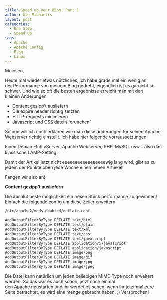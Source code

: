```yaml
---
title: Speed up your Blog! Part 1
author: Ole Michaelis
layout: post
categories:
  - One Step
  - Speed Up!
tags:
  - Apache
  - Apache Config
  - Blog
  - Linux
---
```


Moinsen,

Heute mal wieder etwas nützliches, ich habe grade mal ein wenig an der Performance von meinem Blog gedreht, eigendlich ist es garnicht so schwer. Und wie so oft die besten ergebnisse erreicht man mit den kleinen Änderungen

*   Content gezipp’t ausliefern
*   Die expire header richtig setzten
*   HTTP-requests minimieren
*   Javascript und CSS datein “crunchen”

So nun will ich noch erklären wie man diese änderungen für seinen Apache Webserver richtig einstellt. Ich habe hier folgende vorraussetzungen:

Einen Debian Etch vServer, Apache Webserver, PHP, MySQL usw… also das klassische LAMP-Setting.

Damit der Artikel jetzt nicht eeeeeeeeeeeeeeeeewig lang wird, gibt es zu jedem der Punkte oben jede Woche einen neuen Artiekel!

Fangen wir also an!

**Content gezipp’t ausliefern**

Die absolut beste möglichkeit ein riesen Stück performance zu gewinnen! Einfach die folgende config um diese Zeiler erweitern

```bash
/etc/apache2/mods-enabled/deflate.conf
```

```bash
AddOutputFilterByType DEFLATE text/html
AddOutputFilterByType DEFLATE text/plain
AddOutputFilterByType DEFLATE text/xml
AddOutputFilterByType DEFLATE text/css
AddOutputFilterByType DEFLATE text/javascript
AddOutputFilterByType DEFLATE application/x-javascript
AddOutputFilterByType DEFLATE application/javascript
AddOutputFilterByType DEFLATE image/png
AddOutputFilterByType DEFLATE image/gif
AddOutputFilterByType DEFLATE image/jpg
AddOutputFilterByType DEFLATE image/jpeg
```

Die Datei kann natürlich um jeden beliebigen MIME-Type noch erweitert werden. So das war es auch schon, jetzt noch einmal den Apache neustarten und ihr werdet es sehen, wenn ihr jetzt mal eure Seite betrachtet, es wird eine menge gebracht haben. ;) Versprochen!